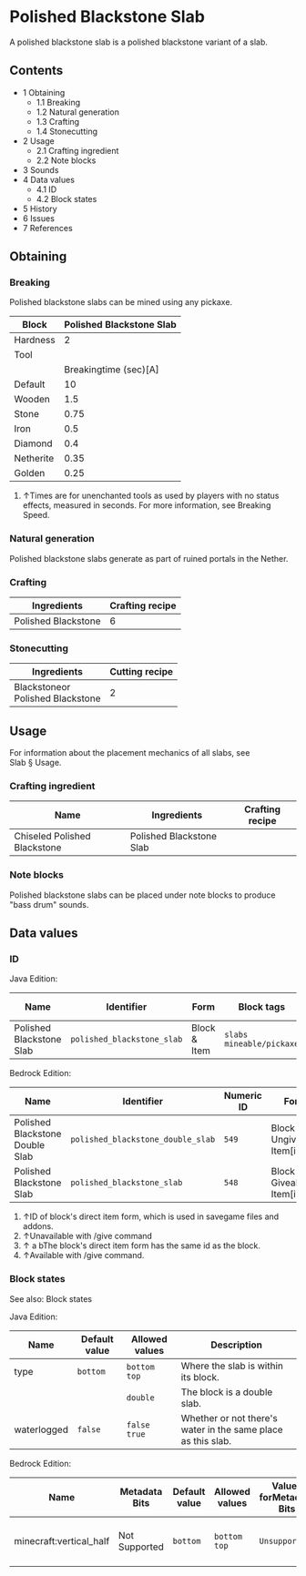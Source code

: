 # Polished Blackstone Slab
A polished blackstone slab is a polished blackstone variant of a slab.

## Contents
- 1 Obtaining
	- 1.1 Breaking
	- 1.2 Natural generation
	- 1.3 Crafting
	- 1.4 Stonecutting
- 2 Usage
	- 2.1 Crafting ingredient
	- 2.2 Note blocks
- 3 Sounds
- 4 Data values
	- 4.1 ID
	- 4.2 Block states
- 5 History
- 6 Issues
- 7 References

## Obtaining
### Breaking
Polished blackstone slabs can be mined using any pickaxe.

| Block     | Polished Blackstone Slab |
|-----------|--------------------------|
| Hardness  | 2                        |
| Tool      |                          |
|           | Breakingtime (sec)[A]    |
| Default   | 10                       |
| Wooden    | 1.5                      |
| Stone     | 0.75                     |
| Iron      | 0.5                      |
| Diamond   | 0.4                      |
| Netherite | 0.35                     |
| Golden    | 0.25                     |

1. ↑Times are for unenchanted tools as used by players with no status effects, measured in seconds. For more information, see Breaking Speed.

### Natural generation
Polished blackstone slabs generate as part of ruined portals in the Nether.

### Crafting
| Ingredients         | Crafting recipe |
|---------------------|-----------------|
| Polished Blackstone | 6               |

### Stonecutting
| Ingredients                          | Cutting recipe |
|--------------------------------------|----------------|
| Blackstoneor<br/>Polished Blackstone | 2              |

## Usage
For information about the placement mechanics of all slabs, see Slab § Usage.

### Crafting ingredient
| Name                         | Ingredients              | Crafting recipe |
|------------------------------|--------------------------|-----------------|
| Chiseled Polished Blackstone | Polished Blackstone Slab |                 |

### Note blocks
Polished blackstone slabs can be placed under note blocks to produce "bass drum" sounds.

## Data values
### ID
Java Edition:

| Name                     | Identifier                 | Form         | Block tags                     | Item tags | Translation key                            |
|--------------------------|----------------------------|--------------|--------------------------------|-----------|--------------------------------------------|
| Polished Blackstone Slab | `polished_blackstone_slab` | Block & Item | `slabs`<br/>`mineable/pickaxe` | `slabs`   | `block.minecraft.polished_blackstone_slab` |

Bedrock Edition:

| Name                            | Identifier                        | Numeric ID | Form                         | Item ID[i 1]   | Translation key                      |
|---------------------------------|-----------------------------------|------------|------------------------------|----------------|--------------------------------------|
| Polished Blackstone Double Slab | `polished_blackstone_double_slab` | `549`      | Block & Ungiveable Item[i 2] | Identical[i 3] | —                                    |
| Polished Blackstone Slab        | `polished_blackstone_slab`        | `548`      | Block & Giveable Item[i 4]   | Identical[i 3] | `tile.polished_blackstone_slab.name` |

1. ↑ID of block's direct item form, which is used in savegame files and addons.
2. ↑Unavailable with /give command
3. ↑ a bThe block's direct item form has the same id as the block.
4. ↑Available with /give command.

### Block states
See also: Block states

Java Edition:

| Name        | Default value | Allowed values     | Description                                                  |
|-------------|---------------|--------------------|--------------------------------------------------------------|
| type        | `bottom`      | `bottom`<br/>`top` | Where the slab is within its block.                          |
|             |               | `double`           | The block is a double slab.                                  |
| waterlogged | `false`       | `false`<br/>`true` | Whether or not there's water in the same place as this slab. |

Bedrock Edition:

| Name                    | Metadata Bits | Default value | Allowed values     | Values forMetadata Bits | Description                         |
|-------------------------|---------------|---------------|--------------------|-------------------------|-------------------------------------|
| minecraft:vertical_half | Not Supported | `bottom`      | `bottom`<br/>`top` | `Unsupported`           | Where the slab is within its block. |




